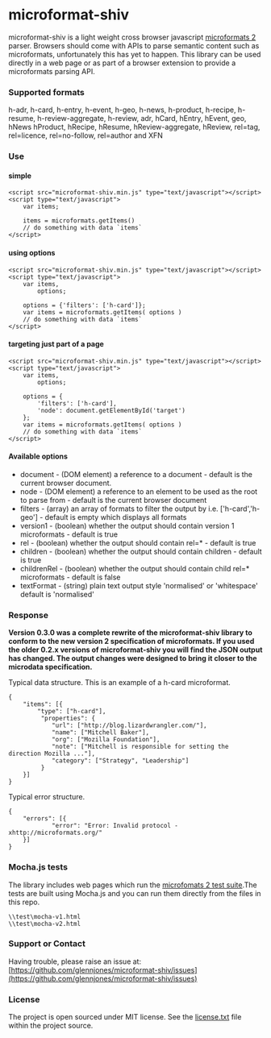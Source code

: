 # microformat-shiv

microformat-shiv is a light weight cross browser javascript [microformats 2](http://microformats.org/wiki/microformats-2) parser. Browsers should come with APIs to parse semantic content such as microformats, unfortunately this has yet to happen. This library can be used directly in a web page or as part of a browser extension to provide a microformats parsing API.


### Supported formats
h-adr, h-card, h-entry, h-event, h-geo, h-news, h-product, h-recipe, h-resume, h-review-aggregate, h-review, adr, hCard, hEntry, hEvent, geo, hNews hProduct, hRecipe, hResume, hReview-aggregate, hReview, rel=tag, rel=licence, rel=no-follow, rel=author and XFN


### Use

#### simple

    <script src="microformat-shiv.min.js" type="text/javascript"></script>
    <script type="text/javascript">
        var items;

        items = microformats.getItems()
        // do something with data `items`
    </script>
    


#### using options

    <script src="microformat-shiv.min.js" type="text/javascript"></script>
    <script type="text/javascript">
        var items,
            options;
        
        options = {'filters': ['h-card']};
        var items = microformats.getItems( options )
        // do something with data `items`
    </script>


#### targeting just part of a page

    <script src="microformat-shiv.min.js" type="text/javascript"></script>
    <script type="text/javascript">
        var items,
	        options;
	    
	    options = {
	        'filters': ['h-card'],
	        'node': document.getElementById('target')
	    };
	    var items = microformats.getItems( options )
	    // do something with data `items`
    </script>    


#### Available options
* document - (DOM element) a reference to a document - default is the current browser document.
* node - (DOM element) a reference to an element to be used as the root to parse from - default is the current browser document
* filters - (array) an array of formats to filter the output by i.e. ['h-card','h-geo'] - default is empty which displays all formats
* version1 - (boolean) whether the output should contain version 1 microformats - default is true
* rel - (boolean) whether the output should contain rel=* - default is true 
* children - (boolean) whether the output should contain children - default is true
* childrenRel - (boolean) whether the output should contain child rel=* microformats - default is false 
* textFormat - (string) plain text output style 'normalised' or 'whitespace' default is 'normalised'



### Response 

__Version 0.3.0 was a complete rewrite of the microformat-shiv library to conform to the new version 2 specification of microformats. If you used the older 0.2.x versions of microformat-shiv you will find the JSON output has changed. The output changes were designed to bring it closer to the microdata specification.__

Typical data structure. This is an example of a h-card microformat.

    {
        "items": [{
            "type": ["h-card"],
             "properties": {
                "url": ["http://blog.lizardwrangler.com/"],
                "name": ["Mitchell Baker"],
                "org": ["Mozilla Foundation"],
                "note": ["Mitchell is responsible for setting the direction Mozilla ..."],
                "category": ["Strategy", "Leadership"]
             }
        }]
    }

Typical error structure. 

    {
        "errors": [{
                "error": "Error: Invalid protocol - xhttp://microformats.org/"
        }]
    }


### Mocha.js tests

The library includes web pages which run the [microfomats 2 test suite](https://github.com/microformats/tests).The tests are built using Mocha.js and you can run them directly from the files in this repo.

    \\test\mocha-v1.html
    \\test\mocha-v2.html



### Support or Contact

Having trouble, please raise an issue at: [https://github.com/glennjones/microformat-shiv/issues](https://github.com/glennjones/microformat-shiv/issues)


### License

The project is open sourced under MIT license. See the [license.txt](https://raw.github.com/glennjones/microformat-shic/master/license.txt "license.txt") file within the project source.